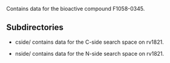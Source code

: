 Contains data for the bioactive compound F1058-0345.

## Subdirectories

- cside/ contains data for the C-side search space on rv1821.

- nside/ contains data for the N-side search space on rv1821.

